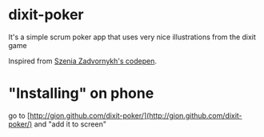 # dixit-poker
It's a simple scrum poker app that uses very nice illustrations from the dixit game

Inspired from [Szenia Zadvornykh's codepen](https://codepen.io/zadvorsky/pen/dILAG).

# "Installing" on phone
go to [http://gion.github.com/dixit-poker/](http://gion.github.com/dixit-poker/) and "add it to screen"
